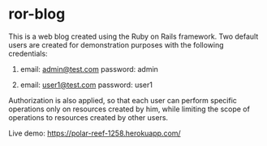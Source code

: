 # ror-blog

This is a web blog created using the Ruby on Rails framework.
Two default users are created for demonstration purposes with the following credentials:

1)  email: admin@test.com
     password: admin

2)  email: user1@test.com
     password: user1

Authorization is also applied, so that each user can perform specific operations only on resources created by him, while limiting the scope of operations to resources created by other users.

Live demo: https://polar-reef-1258.herokuapp.com/
